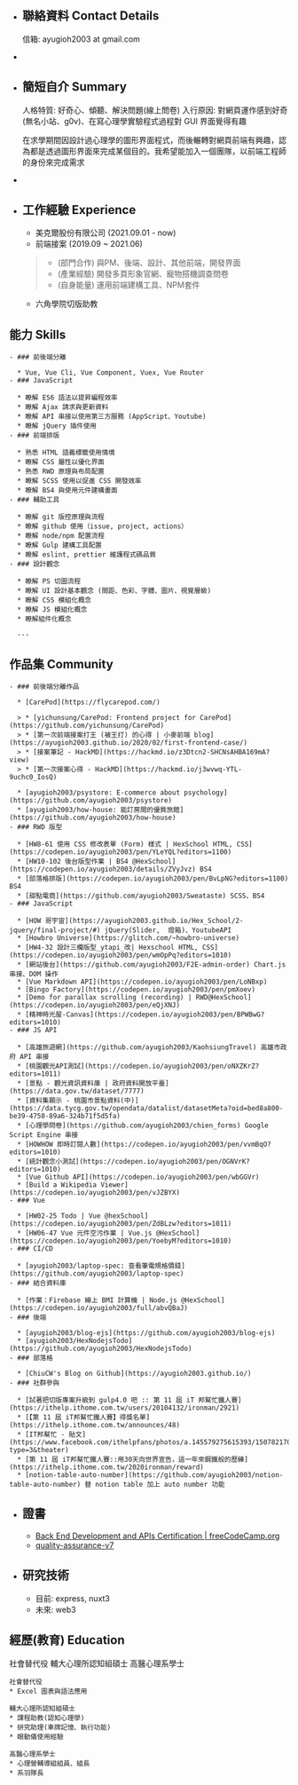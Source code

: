 - ## 聯絡資料 Contact Details
  
  信箱: ayugioh2003 at gmail.com
-
- ## 簡短自介 Summary
  
  人格特質: 好奇心、傾聽、解決問題(線上問卷)
  入行原因: 對網頁運作感到好奇(無名小站、g0v)、在寫心理學實驗程式過程對 GUI 界面覺得有趣
  
  在求學期間因設計過心理學的圖形界面程式，而後輾轉對網頁前端有興趣，認為都是透過圖形界面來完成某個目的。我希望能加入一個團隊，以前端工程師的身份來完成需求
-
- ## 工作經驗 Experience
  
  * 美克爾股份有限公司 (2021.09.01 - now)
  * 前端接案 (2019.09 ~ 2021.06)
  
  > * (部門合作) 與PM、後端、設計、其他前端，開發界面
  > * (產業經驗) 開發多頁形象官網、寵物搭機調查問卷
  > * (自身能量) 運用前端建構工具、NPM套件
  
  * 六角學院切版助教
## 能力 Skills
	- ### 前後端分離
	  
	  * Vue, Vue Cli, Vue Component, Vuex, Vue Router
	- ### JavaScript
	  
	  * 瞭解 ES6 語法以提昇編程效率
	  * 瞭解 Ajax 請求與更新資料
	  * 瞭解 API 串接以使用第三方服務 (AppScript、Youtube)
	  * 瞭解 jQuery 插件使用
	- ### 前端排版
	  
	  * 熟悉 HTML 語義標籤使用情境
	  * 瞭解 CSS 屬性以優化界面
	  * 熟悉 RWD 原理與布局配置
	  * 瞭解 SCSS 使用以促進 CSS 開發效率
	  * 瞭解 BS4 與使用元件建構畫面
	- ### 輔助工具
	  
	  * 瞭解 git 版控原理與流程
	  * 瞭解 github 使用（issue, project, actions）
	  * 瞭解 node/npm 配置流程
	  * 瞭解 Gulp 建構工具配置
	  * 瞭解 eslint, prettier 維護程式碼品質
	- ### 設計觀念
	  
	  * 瞭解 PS 切圖流程
	  * 瞭解 UI 設計基本觀念 (間距、色彩、字體、圖片、視覺層級)
	  * 瞭解 CSS 模組化概念
	  * 瞭解 JS 模組化概念
	  * 瞭解組件化概念
	  
	  ---
## 作品集 Community
	- ### 前後端分離作品
	  
	  * [CarePod](https://flycarepod.com/)
	  
	  > * [yichunsung/CarePod: Frontend project for CarePod](https://github.com/yichunsung/CarePod)
	  > * [第一次前端接案打王 (被王打) 的心得 | 小麥前端 blog](https://ayugioh2003.github.io/2020/02/first-frontend-case/)
	  > * [接案筆記 - HackMD](https://hackmd.io/z3Dtcn2-SHCNsAHBA169mA?view)
	  > * [第一次接案心得 - HackMD](https://hackmd.io/j3wvwq-YTL-9uchc0_IosQ)
	  
	  * [ayugioh2003/psystore: E-commerce about psychology](https://github.com/ayugioh2003/psystore)
	  * [ayugioh2003/how-house: 能訂房間的優質旅館](https://github.com/ayugioh2003/how-house)
	- ### RWD 版型
	  
	  * [HW8-61 使用 CSS 修改表單 (Form) 樣式 | HexSchool HTML, CSS](https://codepen.io/ayugioh2003/pen/YLeYQL?editors=1100)
	  * [HW10-102 後台版型作業 | BS4 @HexSchool](https://codepen.io/ayugioh2003/details/ZVyJvz) BS4
	  * [部落格排版](https://codepen.io/ayugioh2003/pen/BvLpNG?editors=1100) BS4
	  * [甜點電商](https://github.com/ayugioh2003/Sweataste) SCSS、BS4
	- ### JavaScript
	  
	  * [HOW 哥宇宙](https://ayugioh2003.github.io/Hex_School/2-jquery/final-project/#) jQuery(Slider,  燈箱)、YoutubeAPI
	  * [Howbro Universe](https://glitch.com/~howbro-universe)
	  * [HW4-32 設計三欄版型_ytapi_改| Hexschool HTML, CSS](https://codepen.io/ayugioh2003/pen/wmOpPq?editors=1010)
	  * [網站後台](https://github.com/ayugioh2003/F2E-admin-order) Chart.js 串接、DOM 操作
	  * [Vue Markdown API](https://codepen.io/ayugioh2003/pen/LoNBxp)
	  * [Bingo Factory](https://codepen.io/ayugioh2003/pen/pmXoev)
	  * [Demo for parallax scrolling (recording) | RWD@HexSchool](https://codepen.io/ayugioh2003/pen/eQjXNJ)
	  * [精神時光屋-Canvas](https://codepen.io/ayugioh2003/pen/BPWBwG?editors=1010)
	- ### JS API
	  
	  * [高雄旅遊網](https://github.com/ayugioh2003/KaohsiungTravel) 高雄市政府 API 串接
	  * [桃園觀光API測試](https://codepen.io/ayugioh2003/pen/oNXZKrZ?editors=1011)
	  * [景點 - 觀光資訊資料庫 | 政府資料開放平臺](https://data.gov.tw/dataset/7777)
	  * [資料集顯示 - 桃園市景點資料(中)](https://data.tycg.gov.tw/opendata/datalist/datasetMeta?oid=bed8a800-be39-4750-89a6-324b71f5d5fa)
	  * [心理學問卷](https://github.com/ayugioh2003/chien_forms) Google Script Engine 串接
	  * [HOWHOW 即時訂閱人數](https://codepen.io/ayugioh2003/pen/vvmBqO?editors=1010)
	  * [統計觀念小測試](https://codepen.io/ayugioh2003/pen/OGNVrK?editors=1010)
	  * [Vue Github API](https://codepen.io/ayugioh2003/pen/wbGGVr)
	  * [Build a Wikipedia Viewer](https://codepen.io/ayugioh2003/pen/vJZBYX)
	- ### Vue
	  
	  * [HW02-25 Todo | Vue @hexSchool](https://codepen.io/ayugioh2003/pen/ZdBLzw?editors=1011)
	  * [HW06-47 Vue 元件空污作業 | Vue.js @HexSchool](https://codepen.io/ayugioh2003/pen/YoebyM?editors=1010)
	- ### CI/CD
	  
	  * [ayugioh2003/laptop-spec: 查看筆電規格價錢](https://github.com/ayugioh2003/laptop-spec)
	- ### 結合資料庫
	  
	  * [作業：Firebase 線上 BMI 計算機 | Node.js @HexSchool](https://codepen.io/ayugioh2003/full/abvQBaJ)
	- ### 後端
	  
	  * [ayugioh2003/blog-ejs](https://github.com/ayugioh2003/blog-ejs)
	  * [ayugioh2003/HexNodejsTodo](https://github.com/ayugioh2003/HexNodejsTodo)
	- ### 部落格
	  
	  * [ChiuCW's Blog on Github](https://ayugioh2003.github.io/)
	- ### 社群參與
	  
	  * [試著把切版專案升級到 gulp4.0 吧 :: 第 11 屆 iT 邦幫忙鐵人賽](https://ithelp.ithome.com.tw/users/20104132/ironman/2921)
	  * [【第 11 屆 iT邦幫忙鐵人賽】得獎名單](https://ithelp.ithome.com.tw/announces/48)
	  * [IT邦幫忙 - 貼文](https://www.facebook.com/ithelpfans/photos/a.145579275615393/1507821706057803/?type=3&theater)
	  * [第 11 屆 iT邦幫忙鐵人賽::用30天向世界宣告，這一年來鋼鐵般的歷練](https://ithelp.ithome.com.tw/2020ironman/reward)
	  * [notion-table-auto-number](https://github.com/ayugioh2003/notion-table-auto-number) 替 notion table 加上 auto number 功能
- ## 證書
  
  * [Back End Development and APIs Certification | freeCodeCamp.org](https://www.freecodecamp.org/certification/ayugioh2003/back-end-development-and-apis)
  * [quality-assurance-v7](https://www.freecodecamp.org/certification/ayugioh2003/quality-assurance-v7)
- ## 研究技術
  
  * 目前: express, nuxt3
  * 未來: web3
## 經歷(教育) Education

社會替代役
輔大心理所認知組碩士
高醫心理系學士

```text
社會替代役
* Excel 圖表與語法應用

輔大心理所認知組碩士
* 課程助教(認知心理學)
* 研究助理(車牌記憶、執行功能)
* 眼動儀使用經驗

高醫心理系學士
* 心理營輔導組組員、組長
* 系羽隊長
```
